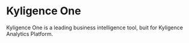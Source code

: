 # Kyligence One

Kyligence One is a leading business intelligence tool, buit for Kyligence Analytics Platform.
